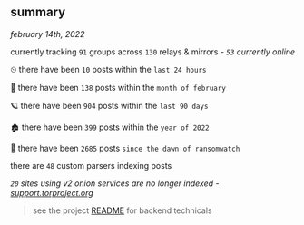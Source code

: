 
## summary
_february 14th, 2022_

currently tracking `91` groups across `130` relays & mirrors - _`53` currently online_

⏲ there have been `10` posts within the `last 24 hours`

🦈 there have been `138` posts within the `month of february`

🪐 there have been `904` posts within the `last 90 days`

🏚 there have been `399` posts within the `year of 2022`

🦕 there have been `2685` posts `since the dawn of ransomwatch`

there are `48` custom parsers indexing posts

_`20` sites using v2 onion services are no longer indexed - [support.torproject.org](https://support.torproject.org/onionservices/v2-deprecation/)_

> see the project [README](https://github.com/thetanz/ransomwatch#ransomwatch--) for backend technicals
